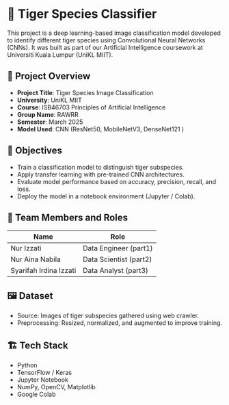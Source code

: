 # 🐯 Tiger Species Classifier

This project is a deep learning-based image classification model developed to identify different tiger species using Convolutional Neural Networks (CNNs). It was built as part of our Artificial Intelligence coursework at Universiti Kuala Lumpur (UniKL MIIT).

## 📁 Project Overview

- **Project Title**: Tiger Species Image Classification
- **University**: UniKL MIIT
- **Course**: ISB46703 Principles of Artificial Intelligence
- **Group Name**: RAWRR
- **Semester**: March 2025
- **Model Used**: CNN (ResNet50, MobileNetV3, DenseNet121 )

## 📌 Objectives

- Train a classification model to distinguish tiger subspecies.
- Apply transfer learning with pre-trained CNN architectures.
- Evaluate model performance based on accuracy, precision, recall, and loss.
- Deploy the model in a notebook environment (Jupyter / Colab).

## 🧠 Team Members and Roles

| Name                   | Role                     | 
|------------------------|--------------------------|
| Nur Izzati             | Data Engineer   (part1)  |
| Nur Aina Nabila        | Data Scientist  (part2)  |
| Syarifah Irdina Izzati | Data Analyst    (part3)  |

## 🖼️ Dataset

- Source: Images of tiger subspecies gathered using web crawler. 
- Preprocessing: Resized, normalized, and augmented to improve training.

## 🏗️ Tech Stack

- Python
- TensorFlow / Keras
- Jupyter Notebook
- NumPy, OpenCV, Matplotlib
- Google Colab
